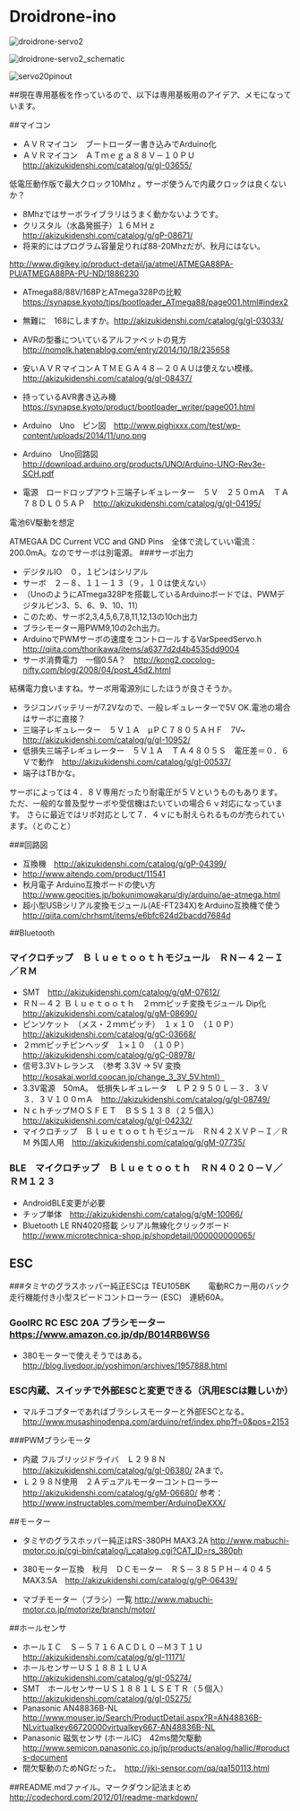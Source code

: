 # Droidrone-ino
![droidrone-servo2](https://github.com/i386koba/Droidrone-ino/blob/master/droidrone-servo2.jpg?raw=true)

![droidrone-servo2_schematic](https://github.com/i386koba/Droidrone-ino/blob/master/droidrone-servo2_schematic.jpg?raw=true)

![servo20pinout](https://github.com/i386koba/Droidrone-ino/blob/master/servo20pinout.png?raw=true)

##現在専用基板を作っているので、以下は専用基板用のアイデア、メモになっています。

##マイコン
* ＡＶＲマイコン　ブートローダー書き込みでArduino化
* ＡＶＲマイコン　ＡＴｍｅｇａ８８Ｖ－１０ＰＵ　http://akizukidenshi.com/catalog/g/gI-03655/

低電圧動作版で最大クロック10Mhz 。サーボ使うんで内蔵クロックは良くないか？
* 8Mhzではサーボライブラリはうまく動かないようです。
* クリスタル（水晶発振子）１６ＭＨｚ http://akizukidenshi.com/catalog/g/gP-08671/
* 将来的にはプログラム容量足りれば88-20Mhzだが、秋月にはない。

http://www.digikey.jp/product-detail/ja/atmel/ATMEGA88PA-PU/ATMEGA88PA-PU-ND/1886230
* ATmega88/88V/168PとATmega328Pの比較　https://synapse.kyoto/tips/bootloader_ATmega88/page001.html#index2
* 無難に　168にしますか。http://akizukidenshi.com/catalog/g/gI-03033/
* AVRの型番についているアルファベットの見方　http://nomolk.hatenablog.com/entry/2014/10/18/235658
* 安いＡＶＲマイコンＡＴＭＥＧＡ４８－２０ＡＵは使えない模様。　http://akizukidenshi.com/catalog/g/gI-08437/
* 持っているAVR書き込み機　https://synapse.kyoto/product/bootloader_writer/page001.html

* Arduino　Uno　ピン図　http://www.pighixxx.com/test/wp-content/uploads/2014/11/uno.png
* Arduino　Uno回路図 http://download.arduino.org/products/UNO/Arduino-UNO-Rev3e-SCH.pdf
* 電源　ロードロップアウト三端子レギュレーター　５Ｖ　２５０ｍＡ　ＴＡ７８ＤＬ０５ＡＰ　http://akizukidenshi.com/catalog/g/gI-04195/

電池6V駆動を想定

ATMEGAA DC Current VCC and GND Pins　全体で流していい電流：200.0mA。なのでサーボは別電源。
###サーボ出力
* デジタルIO　０，１ピンはシリアル
* サーボ　２－８、１１－１３（９，１０は使えない）
* （UnoのようにATmega328Pを搭載しているArduinoボードでは、PWMデジタルピン3、5、6、9、10、11）
* このため、サーボ2,3,4,5,6,7,8,11,12,13の10ch出力
* ブラシモーター用PWM9,10の2ch出力。
* ArduinoでPWMサーボの速度をコントロールするVarSpeedServo.h　http://qiita.com/thorikawa/items/a6377d2d4b4535dd9004
* サーボ消費電力　一個0.5A？　http://kong2.cocolog-nifty.com/blog/2008/04/post_45d2.html

結構電力食いますね。サーボ用電源別にしたほうが良さそうか。
* ラジコンバッテリーが7.2Vなので、一般レギュレーターで5V OK.電池の場合はサーボに直接？
* 三端子レギュレーター　５Ｖ１Ａ　μＰＣ７８０５ＡＨＦ　7V~　http://akizukidenshi.com/catalog/g/gI-10952/
* 低損失三端子レギュレーター　５Ｖ１Ａ　ＴＡ４８０５Ｓ　電圧差＝０．６Ｖで動作　http://akizukidenshi.com/catalog/g/gI-00537/
* 端子はTBかな。

サーボによっては４．８Ｖ専用だったり耐電圧が５Ｖというものもあります。
ただ、一般的な普及型サーボや受信機はたいていの場合６ｖ対応になっています。
さらに最近ではリポ対応として７．４ｖにも耐えられるものが売られています。（とのこと）

###回路図
* 互換機　http://akizukidenshi.com/catalog/g/gP-04399/
* http://www.aitendo.com/product/11541
* 秋月電子 Arduino互換ボードの使い方
http://www.geocities.jp/bokunimowakaru/diy/arduino/ae-atmega.html
* 超小型USBシリアル変換モジュール(AE-FT234X)をArduino互換機で使う
http://qiita.com/chrhsmt/items/e6bfc624d2bacdd7684d

##Bluetooth
### マイクロチップ　Ｂｌｕｅｔｏｏｔｈモジュール　ＲＮ－４２－Ｉ／ＲＭ
* SMT　http://akizukidenshi.com/catalog/g/gM-07612/
* ＲＮ－４２ Ｂｌｕｅｔｏｏｔｈ　２ｍｍピッチ変換モジュール Dip化　http://akizukidenshi.com/catalog/g/gM-08690/
* ピンソケット　（メス・２ｍｍピッチ）　１ｘ１０　（１０Ｐ）　http://akizukidenshi.com/catalog/g/gC-03668/
* ２ｍｍピッチピンヘッダ　１×１０　（１０Ｐ）http://akizukidenshi.com/catalog/g/gC-08978/
* 信号3.3Vトレランス　（参考 3.3V -> 5V 変換　http://kosakai.world.coocan.jp/change_3_3V_5V.html）
* 3.3V電源　50mA。　低損失レギュレータ　ＬＰ２９５０Ｌ－３．３Ｖ　３．３Ｖ１００ｍＡ　http://akizukidenshi.com/catalog/g/gI-08749/
* ＮｃｈチップＭＯＳＦＥＴ　ＢＳＳ１３８（２５個入）http://akizukidenshi.com/catalog/g/gI-04232/
* マイクロチップ　Ｂｌｕｅｔｏｏｔｈモジュール　ＲＮ４２ＸＶＰ－Ｉ／ＲＭ 外国人用　http://akizukidenshi.com/catalog/g/gM-07735/

### BLE　マイクロチップ　Ｂｌｕｅｔｏｏｔｈ　ＲＮ４０２０－Ｖ／ＲＭ１２３ 
* AndroidBLE変更が必要
* チップ単体　http://akizukidenshi.com/catalog/g/gM-10066/
* Bluetooth LE RN4020搭載 シリアル無線化クリックボード　http://www.microtechnica-shop.jp/shopdetail/000000000065/

## ESC 
###タミヤのグラスホッパー純正ESCは TEU105BK　　
電動RCカー用のバック走行機能付き小型スピードコントローラー (ESC)　連続60A。
### GoolRC RC ESC 20A ブラシモーター https://www.amazon.co.jp/dp/B014RB6WS6
* 380モーターで使えそうではある。
http://blog.livedoor.jp/yoshimon/archives/1957888.html

### ESC内蔵、スイッチで外部ESCと変更できる（汎用ESCは難しいか）　
* マルチコプターであればブラシレスモーターと外部ESCとなる。
http://www.musashinodenpa.com/arduino/ref/index.php?f=0&pos=2153

###PWMブラシモータ
* 内蔵 フルブリッジドライバ　Ｌ２９８Ｎ　http://akizukidenshi.com/catalog/g/gI-06380/
2Aまで。
* Ｌ２９８Ｎ使用　２Ａデュアルモーターコントローラー　http://akizukidenshi.com/catalog/g/gM-06680/
参考：http://www.instructables.com/member/ArduinoDeXXX/

##モーター
* タミヤのグラスホッパー純正はRS-380PH MAX3.2A
http://www.mabuchi-motor.co.jp/cgi-bin/catalog/j_catalog.cgi?CAT_ID=rs_380ph

* 380モーター互換　秋月　ＤＣモーター　ＲＳ－３８５ＰＨ－４０４５　MAX3.5A　http://akizukidenshi.com/catalog/g/gP-06439/
* マブチモーター（ブラシ）一覧
http://www.mabuchi-motor.co.jp/motorize/branch/motor/

##ホールセンサ
* ホールＩＣ　Ｓ－５７１６ＡＣＤＬ０－Ｍ３Ｔ１Ｕ　http://akizukidenshi.com/catalog/g/gI-11171/
* ホールセンサーＵＳ１８８１ＬＵＡ　http://akizukidenshi.com/catalog/g/gI-05274/
* SMT　ホールセンサーＵＳ１８８１ＬＳＥＴＲ（５個入）http://akizukidenshi.com/catalog/g/gI-05275/
* Panasonic AN48836B-NL
http://www.mouser.jp/Search/ProductDetail.aspx?R=AN48836B-NLvirtualkey66720000virtualkey667-AN48836B-NL
* Panasonic 磁気センサ (ホールIC)　42ms間欠駆動
http://www.semicon.panasonic.co.jp/jp/products/analog/hallic/#products-document
* 間欠駆動のためNGだった。　http://jiki-sensor.com/qa/qa150113.html

##README.mdファイル。マークダウン記法まとめ
http://codechord.com/2012/01/readme-markdown/
